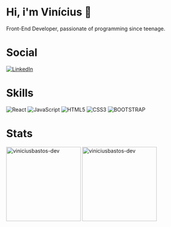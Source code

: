 <h1>Hi, i'm Vinícius 👋</h1>
<p>Front-End Developer, passionate of programming since teenage.</p>

# Social

[![LinkedIn](https://img.shields.io/badge/LinkedIn-000?style=for-the-badge&logo=linkedin&logoColor=0E76A8)](https://www.linkedin.com/in/vinicius-bastos-silva/)

# Skills

![React](https://img.shields.io/badge/React-000?style=for-the-badge&logo=react)
![JavaScript](https://img.shields.io/badge/JavaScript-000?style=for-the-badge&logo=javascript)
![HTML5](https://img.shields.io/badge/HTML5-000?style=for-the-badge&logo=html5)
![CSS3](https://img.shields.io/badge/CSS3-000?style=for-the-badge&logo=css3&logoColor=264CE4)
![BOOTSTRAP](https://img.shields.io/badge/Bootstrap-000?style=for-the-badge&logo=bootstrap)

# Stats

<img height=200 align="center" src="https://github-readme-stats.vercel.app/api?username=viniciusbastos-dev&show_icons=true&locale=en&theme=cobalt" alt="viniciusbastos-dev" />
<img height=200 align="center" src="https://github-readme-stats.vercel.app/api/top-langs?username=viniciusbastos-dev&show_icons=true&locale=en&layout=compact&theme=cobalt" alt="viniciusbastos-dev" />
